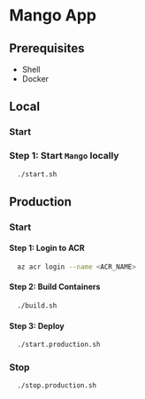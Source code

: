 # Mango App

## Prerequisites
- Shell
- Docker

## Local

### Start

### Step 1: Start `Mango` locally
```sh
  ./start.sh
```

## Production

### Start

#### Step 1: Login to ACR
```sh
  az acr login --name <ACR_NAME>
```

#### Step 2: Build Containers
```sh
  ./build.sh
```

#### Step 3: Deploy
```sh
  ./start.production.sh
```

### Stop
```sh
  ./stop.production.sh
```
